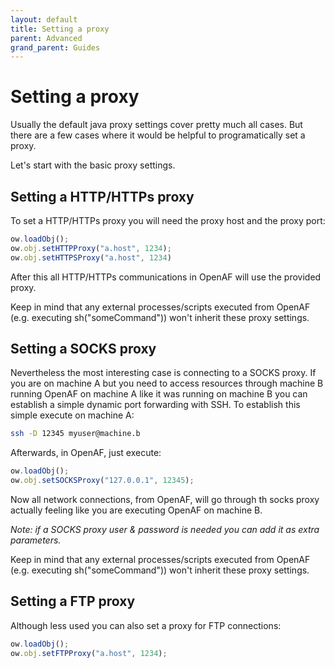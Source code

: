 ```yaml
---
layout: default
title: Setting a proxy
parent: Advanced
grand_parent: Guides
---
```


# Setting a proxy

Usually the default java proxy settings cover pretty much all cases. But there are a few cases where it would be helpful to programatically set a proxy.

Let's start with the basic proxy settings.

## Setting a HTTP/HTTPs proxy

To set a HTTP/HTTPs proxy you will need the proxy host and the proxy port:

````javascript
ow.loadObj();
ow.obj.setHTTPProxy("a.host", 1234);
ow.obj.setHTTPSProxy("a.host", 1234)
````

After this all HTTP/HTTPs communications in OpenAF will use the provided proxy.

Keep in mind that any external processes/scripts executed from OpenAF (e.g. executing sh("someCommand")) won't inherit these proxy settings.

## Setting a SOCKS proxy

Nevertheless the most interesting case is connecting to a SOCKS proxy. If you are on machine A but you need to access resources through machine B running OpenAF on machine A like it was running on machine B you can establish a simple dynamic port forwarding with SSH. To establish this simple execute on machine A:

````sh
ssh -D 12345 myuser@machine.b
````

Afterwards, in OpenAF, just execute:

````javascript
ow.loadObj();
ow.obj.setSOCKSProxy("127.0.0.1", 12345);
````

Now all network connections, from OpenAF, will go through th socks proxy actually feeling like you are executing OpenAF on machine B.

_Note: if a SOCKS proxy user & password is needed you can add it as extra parameters._

Keep in mind that any external processes/scripts executed from OpenAF (e.g. executing sh("someCommand")) won't inherit these proxy settings.

## Setting a FTP proxy

Although less used you can also set a proxy for FTP connections:

````javascript
ow.loadObj();
ow.obj.setFTPProxy("a.host", 1234);
````